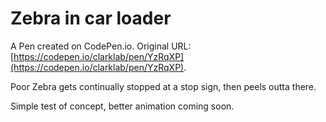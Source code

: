 # Zebra in car loader

A Pen created on CodePen.io. Original URL: [https://codepen.io/clarklab/pen/YzRqXP](https://codepen.io/clarklab/pen/YzRqXP).

Poor Zebra gets continually stopped at a stop sign, then peels outta there. 

Simple test of concept, better animation coming soon.